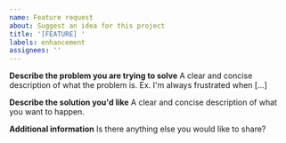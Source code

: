 ```yaml
---
name: Feature request
about: Suggest an idea for this project
title: '[FEATURE] '
labels: enhancement
assignees: ''
---
```


**Describe the problem you are trying to solve**
A clear and concise description of what the problem is. Ex. I'm always frustrated when [...]

**Describe the solution you'd like**
A clear and concise description of what you want to happen.

**Additional information**
Is there anything else you would like to share?
